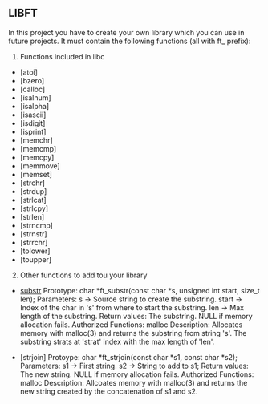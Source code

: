 ## LIBFT

In this project you have to create your own library which you can use in future projects.
It must contain the following functions (all with ft_ prefix):

1. Functions included in libc
* [atoi]
* [bzero]
* [calloc]
* [isalnum]
* [isalpha]
* [isascii]
* [isdigit]
* [isprint]
* [memchr]
* [memcmp]
* [memcpy]
* [memmove]
* [memset]
* [strchr]
* [strdup]
* [strlcat]
* [strlcpy]
* [strlen]
* [strncmp]
* [strnstr]
* [strrchr]
* [tolower]
* [toupper]

2. Other functions to add tou your library
* [substr](https://github.com/Afromaaaan/42-Journey/blob/main/CommonCore/libft/ft_substr.c)
	Prototype:	char *ft_substr(const char *s, unsigned int start, size_t len);
	Parameters:	s -> Source string to create the substring.
			start -> Index of the char in 's' from where to start the substring.
			len -> Max length of the substring.
	Return values:	The substring.
			NULL if memory allocation fails.
	Authorized 
	Functions:	malloc
	Description:	Allocates memory with malloc(3) and returns the substring from string 's'.
			The substring strats at 'strat' index with the max length of 'len'.

* [strjoin]
	Protoype:	char *ft_strjoin(const char *s1, const char *s2);
	Parameters:	s1 -> First string.
			s2 -> String to add to s1;
	Return values:	The new string.
			NULL if memory allocation fails.
	Authorized
	Functions:	malloc
	Description:	Allcoates memory with malloc(3) and returns the new string created by the
			concatenation of s1 and s2.
